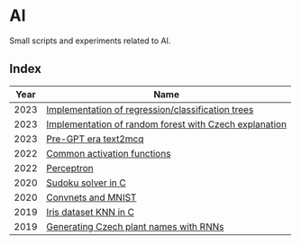 # AI

Small scripts and experiments related to AI.


## Index

| Year | Name |
|------|------|
| 2023 | [Implementation of regression/classification trees](https://github.com/Yokto13/AI/tree/master/implementations/trees) |
| 2023 | [Implementation of random forest with Czech explanation](https://github.com/Yokto13/AI/blob/master/implementations/trees/ksi_random_forest.ipynb) |
| 2023 | [Pre-GPT era text2mcq](https://github.com/Yokto13/AI/blob/master/ai-notebooks/simple_text2mcq.ipynb) |
| 2022 | [Common activation functions](https://github.com/Yokto13/AI/blob/master/ai-notebooks/Activation%20functions.ipynb)|
| 2022 | [Perceptron](https://github.com/Yokto13/AI/blob/master/ai-notebooks/Perceptron.ipynb) |
| 2020 | [Sudoku solver in C](https://github.com/Yokto13/AI/blob/master/sudoku_solver.c) |
| 2020 | [Convnets and MNIST](https://github.com/Yokto13/AI/blob/master/MNIST/MNIST.ipynb) |
| 2019 | [Iris dataset KNN in C](https://github.com/Yokto13/AI/blob/master/IrisKNN.c) |
| 2019 | [Generating Czech plant names with RNNs](https://github.com/Yokto13/AI/blob/master/BioNamesGenerating/BiologicalNamesGenerator.ipynb) |